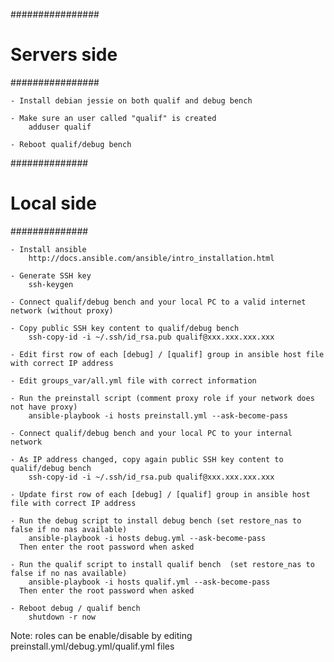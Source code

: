 ################
# Servers side #
################

	- Install debian jessie on both qualif and debug bench

	- Make sure an user called "qualif" is created
		adduser qualif

	- Reboot qualif/debug bench


##############
# Local side #
##############

	- Install ansible
		http://docs.ansible.com/ansible/intro_installation.html

	- Generate SSH key
		ssh-keygen

	- Connect qualif/debug bench and your local PC to a valid internet network (without proxy)

	- Copy public SSH key content to qualif/debug bench
		ssh-copy-id -i ~/.ssh/id_rsa.pub qualif@xxx.xxx.xxx.xxx

	- Edit first row of each [debug] / [qualif] group in ansible host file with correct IP address

	- Edit groups_var/all.yml file with correct information

	- Run the preinstall script (comment proxy role if your network does not have proxy)
		ansible-playbook -i hosts preinstall.yml --ask-become-pass

	- Connect qualif/debug bench and your local PC to your internal network

	- As IP address changed, copy again public SSH key content to qualif/debug bench
		ssh-copy-id -i ~/.ssh/id_rsa.pub qualif@xxx.xxx.xxx.xxx

	- Update first row of each [debug] / [qualif] group in ansible host file with correct IP address

	- Run the debug script to install debug bench (set restore_nas to false if no nas available)
		ansible-playbook -i hosts debug.yml --ask-become-pass
	  Then enter the root password when asked

	- Run the qualif script to install qualif bench  (set restore_nas to false if no nas available)
		ansible-playbook -i hosts qualif.yml --ask-become-pass
	  Then enter the root password when asked

	- Reboot debug / qualif bench
	    shutdown -r now


Note: roles can be enable/disable by editing preinstall.yml/debug.yml/qualif.yml files
